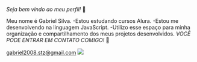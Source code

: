   *Seja bem vindo ao meu perfil!* 🖤

Meu nome é Gabriel Silva.
-Estou estudando cursos Alura.
-Estou me desenvolvendo na linguagem JavaScript.
-Utilizo esse espaço para minha organização e compartilhamento dos meus projetos desenvolvidos.
  *VOCÊ PODE ENTRAR EM CONTATO COMIGO!* 🥳

  gabriel2008.stz@gmail.com
  ![](https://cdn.domestika.org/c_fill,dpr_auto,f_auto,q_auto/v1457013997/content-items/001/560/395/beany_run-original.gif?1457013997)
